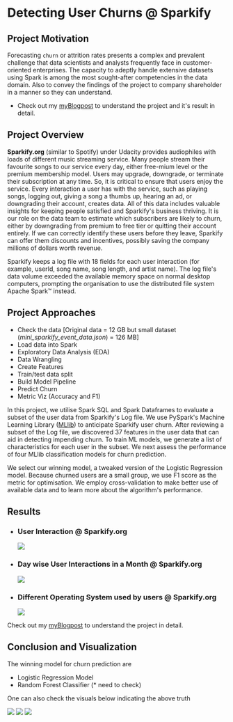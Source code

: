 # Detecting User Churns @ Sparkify

## Project Motivation

Forecasting `churn` or attrition rates presents a complex and prevalent challenge that data scientists and analysts frequently face in customer-oriented enterprises. The capacity to adeptly handle extensive datasets using Spark is among the most sought-after competencies in the data domain. Also to convey the findings of the project to company shareholder in a manner so they can understand.

- Check out my [myBlogpost](https://medium.com/@aghoshpro/beat-the-churn-how-were-using-pyspark-ml-to-keep-the-music-streaming-2b202dca6aaa) to understand the project and it's result in detail.


## Project Overview

**Sparkify.org** (similar to Spotify) under Udacity provides audiophiles with loads of different music streaming service. Many people stream their favourite songs to our service every day, either free-mium level or the premium membership model. Users may upgrade, downgrade, or terminate their subscription at any time. So, it is critical to ensure that users enjoy the service. Every interaction a user has with the service, such as playing songs, logging out, giving a song a thumbs up, hearing an ad, or downgrading their account, creates data. All of this data includes valuable insights for keeping people satisfied and Sparkify's business thriving. It is our role on the data team to estimate which subscribers are likely to churn, either by downgrading from premium to free tier or quitting their account entirely. If we can correctly identify these users before they leave, Sparkify can offer them discounts and incentives, possibly saving the company millions of dollars worth revenue.

Sparkify keeps a log file with 18 fields for each user interaction (for example, userId, song name, song length, and artist name). The log file's data volume exceeded the available memory space on normal desktop computers, prompting the organisation to use the distributed file system Apache Spark™ instead.

## Project Approaches

- Check the data [Original data = 12 GB but small dataset (_mini_sparkify_event_data.json_) = 126 MB]
- Load data into Spark
- Exploratory Data Analysis (EDA)
- Data Wrangling
- Create Features
- Train/test data split
- Build Model Pipeline
- Predict Churn
- Metric Viz (Accuracy and F1)

In this project, we utilise Spark SQL and Spark Dataframes to evaluate a subset of the user data from Sparkify's Log file. We use PySpark's Machine Learning Library ([MLlib](https://spark.apache.org/docs/latest/ml-guide.html)) to anticipate Sparkify user churn. After reviewing a subset of the Log file, we discovered 37 features in the user data that can aid in detecting impending churn. To train ML models, we generate a list of characteristics for each user in the subset. We next assess the performance of four MLlib classification models for churn prediction.

We select our winning model, a tweaked version of the Logistic Regression model. Because churned users are a small group, we use F1 score as the metric for optimisation. We employ cross-validation to make better use of available data and to learn more about the algorithm's performance.

## Results

- ### User Interaction @ Sparkify.org
  <img src="./Visuals/2.png">
- ### Day wise User Interactions in a Month @ Sparkify.org
  <img src="./Visuals/4.png">
- ### Different Operating System used by users @ Sparkify.org
  <img src="./Visuals/8.png">

Check out my [myBlogpost](https://medium.com/@aghoshpro/beat-the-churn-how-were-using-pyspark-ml-to-keep-the-music-streaming-2b202dca6aaa) to understand the project in detail.

## Conclusion and Visualization

The winning model for churn prediction are

- Logistic Regression Model
- Random Forest Classifier (\* need to check)

One can also check the visuals below indicating the above truth

<img src="./Visuals/g1.png">
<img src="./Visuals/g2.png">
<img src="./Visuals/g3.png">
